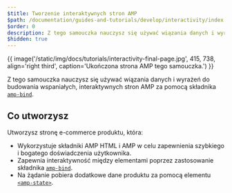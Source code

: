 ```yaml
---
$title: Tworzenie interaktywnych stron AMP
$path: /documentation/guides-and-tutorials/develop/interactivity/index.html
$order: 0
description: Z tego samouczka nauczysz się używać wiązania danych i wyrażeń do budowania wspaniałych, interaktywnych stron AMP za pomocą składnika amp-bind...
$hidden: true
---
```


{{ image('/static/img/docs/tutorials/interactivity-final-page.jpg', 415, 738, align='right third', caption='Ukończona strona AMP tego samouczka.') }}

Z tego samouczka nauczysz się używać wiązania danych i wyrażeń do budowania wspaniałych, interaktywnych stron AMP za pomocą składnika [`amp-bind`](../../../../documentation/components/reference/amp-bind.md).

## Co utworzysz

Utworzysz stronę e-commerce produktu, która:

- Wykorzystuje składniki AMP HTML i AMP w celu zapewnienia szybkiego i bogatego doświadczenia użytkownika.
- Zapewnia interaktywność między elementami poprzez zastosowanie składnika [`amp-bind`](../../../../documentation/components/reference/amp-bind.md).
- Na żądanie pobiera dodatkowe dane produktu za pomocą elementu [`<amp-state>`](../../../../documentation/components/reference/amp-bind.md#state).
